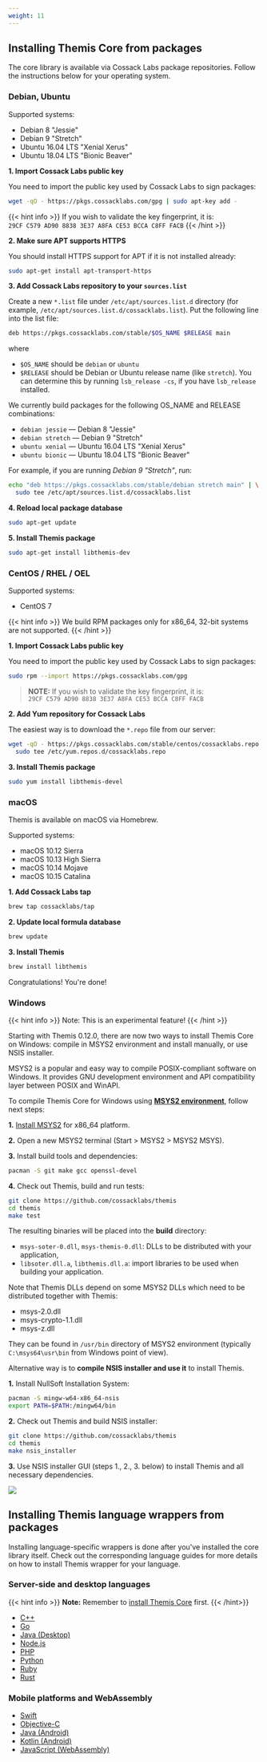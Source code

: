 ```yaml
---
weight: 11
---
```


## Installing Themis Core from packages

The core library is available via Cossack Labs package repositories.
Follow the instructions below for your operating system.

### Debian, Ubuntu

Supported systems:

  - Debian 8 "Jessie"
  - Debian 9 "Stretch"
  - Ubuntu 16.04 LTS "Xenial Xerus"
  - Ubuntu 18.04 LTS "Bionic Beaver"

**1. Import Cossack Labs public key**

You need to import the public key used by Cossack Labs to sign packages:

```bash
wget -qO - https://pkgs.cossacklabs.com/gpg | sudo apt-key add -
```


{{< hint info >}}
If you wish to validate the key fingerprint, it is:<br/>
`29CF C579 AD90 8838 3E37 A8FA CE53 BCCA C8FF FACB`
{{< /hint >}}

**2. Make sure APT supports HTTPS**

You should install HTTPS support for APT
if it is not installed already:

```bash
sudo apt-get install apt-transport-https
```

**3. Add Cossack Labs repository to your `sources.list`**

Create a new `*.list` file under `/etc/apt/sources.list.d` directory
(for example, `/etc/apt/sources.list.d/cossacklabs.list`).
Put the following line into the list file:

```bash
deb https://pkgs.cossacklabs.com/stable/$OS_NAME $RELEASE main
```

where

  - `$OS_NAME` should be `debian` or `ubuntu`  
  - `$RELEASE` should be Debian or Ubuntu release name (like `stretch`).
 You can determine this by running `lsb_release -cs`, if you have `lsb_release` installed.

We currently build packages for the following OS_NAME and RELEASE combinations:

  - `debian jessie` — Debian 8 "Jessie" 
  - `debian stretch` — Debian 9 "Stretch" 
  - `ubuntu xenial` — Ubuntu 16.04 LTS "Xenial Xerus" 
  - `ubuntu bionic` — Ubuntu 18.04 LTS "Bionic Beaver"

For example, if you are running _Debian 9 "Stretch"_, run:

```bash
echo "deb https://pkgs.cossacklabs.com/stable/debian stretch main" | \
  sudo tee /etc/apt/sources.list.d/cossacklabs.list
```

**4. Reload local package database**

```bash
sudo apt-get update
```

**5. Install Themis package**

```bash
sudo apt-get install libthemis-dev
```

### CentOS / RHEL / OEL

Supported systems:

  - CentOS 7


{{< hint info >}}
We build RPM packages only for x86_64, 32-bit systems are not supported.
{{< /hint >}}

**1. Import Cossack Labs public key**

You need to import the public key used by Cossack Labs to sign packages:

```bash
sudo rpm --import https://pkgs.cossacklabs.com/gpg
```

> **NOTE:**
> If you wish to validate the key fingerprint, it is:<br/>
> `29CF C579 AD90 8838 3E37 A8FA CE53 BCCA C8FF FACB`

**2. Add Yum repository for Cossack Labs**

The easiest way is to download the `*.repo` file from our server:

```bash
wget -qO - https://pkgs.cossacklabs.com/stable/centos/cossacklabs.repo | \
  sudo tee /etc/yum.repos.d/cossacklabs.repo
```

**3. Install Themis package**

```bash
sudo yum install libthemis-devel
```

### macOS

Themis is available on macOS via Homebrew.

Supported systems:

  - macOS 10.12 Sierra 
  - macOS 10.13 High Sierra
  - macOS 10.14 Mojave
  - macOS 10.15 Catalina

**1. Add Cossack Labs tap**

```bash
brew tap cossacklabs/tap
```

**2. Update local formula database**

```bash
brew update
```

**3. Install Themis**

```bash
brew install libthemis
``` 

Congratulations! You're done!

### Windows 

{{< hint info >}}
Note: This is an experimental feature!
{{< /hint >}}

Starting with Themis 0.12.0, there are now two ways to install Themis Core on Windows: compile in MSYS2 environment and install manually, or use NSIS installer.

MSYS2 is a popular and easy way to compile POSIX-compliant software on Windows. It provides GNU development environment and API compatibility layer between POSIX and WinAPI.

To compile Themis Core for Windows using **[MSYS2 environment](https://www.msys2.org/)**, follow next steps:

**1.** [Install MSYS2](https://www.msys2.org/) for x86_64 platform. 

**2.** Open a new MSYS2 terminal (Start > MSYS2 > MSYS2 MSYS). 

**3.** Install build tools and dependencies: 

```bash
pacman -S git make gcc openssl-devel
```

**4.** Check out Themis, build and run tests:

```bash
git clone https://github.com/cossacklabs/themis
cd themis
make test
```

The resulting binaries will be placed into the **build** directory:

  - `msys-soter-0.dll`, `msys-themis-0.dll`: DLLs to be distributed with your application, 
  - `libsoter.dll.a`, `libthemis.dll.a`: import libraries to be used when building your application.  

Note that Themis DLLs depend on some MSYS2 DLLs which need to be distributed together with Themis:

  - msys-2.0.dll
  - msys-crypto-1.1.dll
  - msys-z.dll

They can be found in `/usr/bin` directory of MSYS2 environment (typically `C:\msys64\usr\bin` from Windows point of view).


Alternative way is to **compile NSIS installer and use it** to install Themis.

**1.** Install NullSoft Installation System:

```bash
pacman -S mingw-w64-x86_64-nsis
export PATH=$PATH:/mingw64/bin
```

**2.** Check out Themis and build NSIS installer:

```bash
git clone https://github.com/cossacklabs/themis
cd themis
make nsis_installer
```

**3.** Use NSIS installer GUI (steps 1., 2., 3. below) to install Themis and all necessary dependencies. 

![](https://docs.cossacklabs.com/files/wiki/cossack-labs-themis-win-installer.png)


## Installing Themis language wrappers from packages

Installing language-specific wrappers is done after you've installed the core library itself.
Check out the corresponding language guides for more details on how to install Themis wrapper for your language.


### Server-side and desktop languages

{{< hint info >}}
**Note:** Remember to [install Themis Core](/docs/themis/installation/installation-from-packages/#installing-themis-core-from-packages) first.
{{< /hint>}}


* [C++](/docs/themis/languages/cpp)
* [Go](/docs/themis/languages/go) 
* [Java (Desktop)](/docs/themis/languages/java-desktop) 
* [Node.js](/docs/themis/languages/nodejs)
* [PHP](/docs/themis/languages/php) 
* [Python](/docs/themis/languages/python) 
* [Ruby](/docs/themis/languages/ruby) 
* [Rust](/docs/themis/languages/rust)


### Mobile platforms and WebAssembly

* [Swift](/docs/themis/languages/swift)
* [Objective-C](/docs/themis/languages/objc)
* [Java (Android)](/docs/themis/languages/java-android)
* [Kotlin (Android)](/docs/themis/languages/kotlin-android)
* [JavaScript (WebAssembly)](/docs/themis/languages/wasm)

